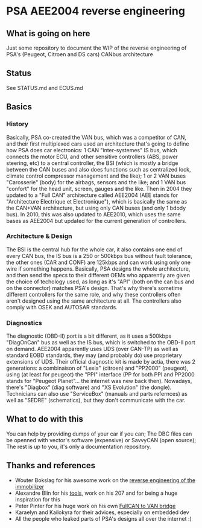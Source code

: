 # PSA AEE2004 reverse engineering

## What is going on here

Just some repository to document the WIP of the reverse engineering of PSA's (Peugeot, Citroen and DS cars) CANbus architecture

## Status

See STATUS.md and ECUS.md

## Basics

### History

Basically, PSA co-created the VAN bus, which was a competitor of CAN, and their first multiplexed cars used an architecture that's going to define how PSA does car electronics: 1 CAN "inter-systemes" IS bus, which connects the motor ECU, and other sensitive controllers (ABS, power steering, etc) to a central controller, the BSI (which is mostly a bridge between the CAN buses and also does functions such as centralized lock, climate control compressor management and the like); 1 or 2 VAN buses "Carosserie" (body) for the airbags, sensors and the like; and 1 VAN bus "confort" for the head unit, screen, gauges and the like.
Then in 2004 they updated to a "Full CAN" architecture called AEE2004 (AEE stands for "Architecture Electrique et Electronique"), which is basically the same as the CAN+VAN architecture, but using only CAN buses (and only 1 bdody bus).
In 2010, this was also updated to AEE2010, which uses the same bases as AEE2004 but updated for the current generation of controllers.

### Architecture & Design

The BSI is the central hub for the whole car, it also contains one end of every CAN bus, the IS bus is a 250 or 500kbps bus without fault tolerance, the other ones (CAR and CONF) are 125kbps and can work using only one wire if something happens.
Basically, PSA designs the whole architecture, and then send the specs to their different OEMs who apparently are given the choice of techology used, as long as it's "API" (both on the can bus and on the connector) matches PSA's design. That's why there's sometime different controllers for the same role, and why these controllers often aren't designed using the same architecture at all.
The controllers also comply with OSEK and AUTOSAR standards.

### Diagnostics

The diagnostic (OBD-II) port is a bit different, as it uses a 500kbps "DiagOnCan" bus as well as the IS bus, which is switched to the OBD-II port on demand.
AEE2004 apparently uses UDS (over CAN-TP) as well as standard EOBD standards, they may (and probably do) use proprietary extensions of UDS.
Their official diagnostic kit is made by actia, there was 2 generations: a combinaison of "Lexia" (citroen) and "PP2000" (peugeot), using (at least for peugeot) the "PPI" interface (PP for both PPI and PP2000 stands for "Peugeot Planet"... the internet was new back then). Nowadays, there's "Diagbox" (diag software) and "XS Evolution" (the dongle). Technicians can also use "ServiceBox" (manuals and parts refernces) as well as "SEDRE" (schematics), but they don't communicate with the car.

## What to do with this

You can help by providing dumps of your car if you can; The DBC files can be openned with vector's software (expensive) or SavvyCAN (open source); The rest is up to you, it's only a documentation repository.

## Thanks and references

* Wouter Bokslag for his awesome work on the [reverse engineering of the immobilizer](https://fahrplan.events.ccc.de/congress/2019/Fahrplan/events/11020.html)
* Alexandre Blin for his [tools](https://github.com/alexandreblin?tab=repositories), work on his 207 and for being a huge inspiration for this
* Peter Pinter for his huge work on his own [FullCAN to VAN bridge](https://github.com/morcibacsi?tab=repositories)
* Karaelyn and Kailokyra for their advices, especially on embedded dev
* All the people who leaked parts of PSA's designs all over the internet :)
